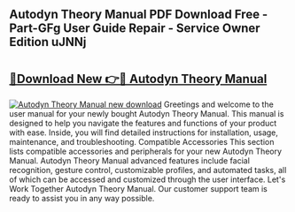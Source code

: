## Autodyn Theory Manual PDF Download Free - Part-GFg User Guide Repair - Service Owner Edition uJNNj

# <h2><a href="http://bc78726.oget.top/?id=Autodyn+Theory+Manual">🔗Download New 👉🔴 Autodyn Theory Manual</a></h2>

[![Autodyn Theory Manual new download](https://i.imgur.com/5g1atiW.png)](http://bc78726.oget.top/?id=Autodyn+Theory+Manual)
Greetings and welcome to the user manual for your newly bought Autodyn Theory Manual. This manual is designed to help you navigate the features and functions of your product with ease. Inside, you will find detailed instructions for installation, usage, maintenance, and troubleshooting. Compatible Accessories This section lists compatible accessories and peripherals for your new Autodyn Theory Manual. Autodyn Theory Manual advanced features include facial recognition, gesture control, customizable profiles, and automated tasks, all of which can be accessed and customized through the user interface. Let's Work Together Autodyn Theory Manual. Our customer support team is ready to assist you in any way possible.
